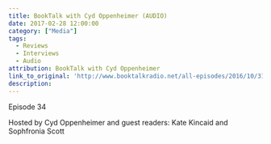 ```yaml
---
title: BookTalk with Cyd Oppenheimer (AUDIO)
date: 2017-02-28 12:00:00
category: ["Media"]
tags:
  - Reviews
  - Interviews
  - Audio
attribution: BookTalk with Cyd Oppenheimer
link_to_original: 'http://www.booktalkradio.net/all-episodes/2016/10/31/episode-33-pachinko-by-min-jin-lee'
description:
---
```



Episode 34

Hosted by Cyd Oppenheimer and guest readers: Kate Kincaid and Sophfronia Scott